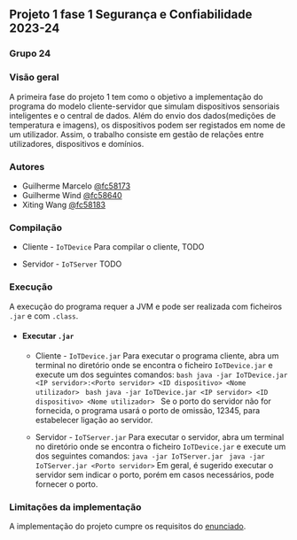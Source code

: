## Projeto 1 fase 1 Segurança e Confiabilidade 2023-24

### Grupo 24

### Visão geral
A primeira fase do projeto 1 tem como o objetivo a implementação do programa do modelo cliente-servidor que simulam dispositivos sensoriais inteligentes e o central de dados. Além do envio dos dados(medições de temperatura e imagens), os dispositivos podem ser registados em nome de um utilizador. Assim, o trabalho consiste em gestão de relações entre utilizadores, dispositivos e domínios.

### Autores
- Guilherme Marcelo [@fc58173](fc58173@alunos.fc.ul.pt)
- Guilherme Wind [@fc58640](fc58640@alunos.fc.ul.pt)
- Xiting Wang [@fc58183](fc58183@alunos.fc.ul.pt)

### Compilação
- Cliente - `IoTDevice`
    Para compilar o cliente, TODO

- Servidor - `IoTServer`
    TODO

### Execução
A execução do programa requer a JVM e pode ser realizada com ficheiros `.jar` e com `.class`.

- #### Executar `.jar`

  - Cliente - `IoTDevice.jar`
        Para executar o programa cliente, abra um terminal no diretório onde se encontra o ficheiro `IoTDevice.jar` e execute um dos seguintes comandos:
        ```bash
        java -jar IoTDevice.jar <IP servidor>:<Porto servidor> <ID dispositivo> <Nome utilizador>
        ```
        ```bash
        java -jar IoTDevice.jar <IP servidor> <ID dispositivo> <Nome utilizador>
        ```
        Se o porto do servidor não for fornecida, o programa usará o porto de omissão, 12345, para estabelecer ligação ao servidor.

  - Servidor - `IoTServer.jar`
        Para executar o servidor, abra um terminal no diretório onde se encontra o ficheiro `IoTDevice.jar` e execute um dos seguintes comandos:
        ```
        java -jar IoTServer.jar 
        ```
        ```
        java -jar IoTServer.jar <Porto servidor>
        ```
        Em geral, é sugerido executar o servidor sem indicar o porto, porém em casos necessários, pode fornecer o porto.

### Limitações da implementação
A implementação do projeto cumpre os requisitos do [enunciado](https://moodle.ciencias.ulisboa.pt/mod/resource/view.php?id=223109).